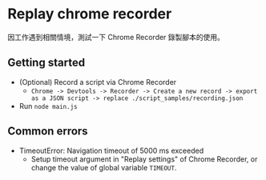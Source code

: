 # Replay chrome recorder

因工作遇到相關情境，測試一下 Chrome Recorder 錄製腳本的使用。

## Getting started
- (Optional) Record a script via Chrome Recorder
    - `Chrome -> Devtools -> Recorder -> Create a new record -> export as a JSON script -> replace ./script_samples/recording.json`
- Run `node main.js`

## Common errors
- TimeoutError: Navigation timeout of 5000 ms exceeded
    - Setup timeout argument in "Replay settings" of Chrome Recorder, or change the value of global variable `TIMEOUT`.
